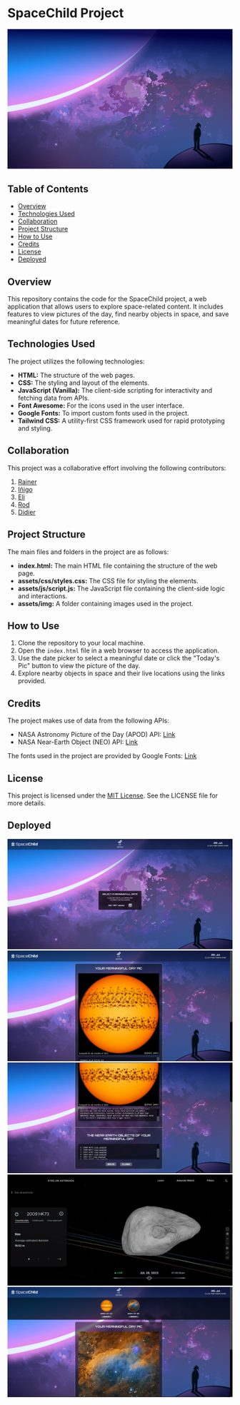 # SpaceChild Project

![SpaceChild Banner](./assets/img/StarChildBg@2x.png)

## Table of Contents

- [Overview](#overview)
- [Technologies Used](#technologies-used)
- [Collaboration](#collaboration)
- [Project Structure](#project-structure)
- [How to Use](#how-to-use)
- [Credits](#credits)
- [License](#license)
- [Deployed](#deployed)

## Overview

This repository contains the code for the SpaceChild project, a web application that allows users to explore space-related content. It includes features to view pictures of the day, find nearby objects in space, and save meaningful dates for future reference.

## Technologies Used

The project utilizes the following technologies:

- **HTML:** The structure of the web pages.
- **CSS:** The styling and layout of the elements.
- **JavaScript (Vanilla):** The client-side scripting for interactivity and fetching data from APIs.
- **Font Awesome:** For the icons used in the user interface.
- **Google Fonts:** To import custom fonts used in the project.
- **Tailwind CSS:** A utility-first CSS framework used for rapid prototyping and styling.

## Collaboration

This project was a collaborative effort involving the following contributors:

1. [Rainer](https://github.com/rarg08 )
2. [Iñigo](https://github.com/iderobina1/)
3. [Eli](https://github.com/ElisaDefa)
4. [Rod](https://github.com/Rod-Freedom)
5. [Didier](https://github.com/didierthomasm/)

## Project Structure

The main files and folders in the project are as follows:

- **index.html:** The main HTML file containing the structure of the web page.
- **assets/css/styles.css:** The CSS file for styling the elements.
- **assets/js/script.js:** The JavaScript file containing the client-side logic and interactions.
- **assets/img:** A folder containing images used in the project.

## How to Use

1. Clone the repository to your local machine.
2. Open the `index.html` file in a web browser to access the application.
3. Use the date picker to select a meaningful date or click the "Today's Pic" button to view the picture of the day.
4. Explore nearby objects in space and their live locations using the links provided.

## Credits

The project makes use of data from the following APIs:

- NASA Astronomy Picture of the Day (APOD) API: [Link](https://api.nasa.gov/)
- NASA Near-Earth Object (NEO) API: [Link](https://api.nasa.gov/neo/)

The fonts used in the project are provided by Google Fonts: [Link](https://fonts.google.com/)

## License

This project is licensed under the [MIT License](https://opensource.org/licenses/MIT). See the LICENSE file for more details.

## Deployed

![Deployed Image 1](./assets/img/ss1.png)
![Deployed Image 2](./assets/img/ss2.png)
![Deployed Image 3](./assets/img/ss3.png)
![Deployed Image 4](./assets/img/ss4.png)
![Deployed Image 5](./assets/img/ss5.png)